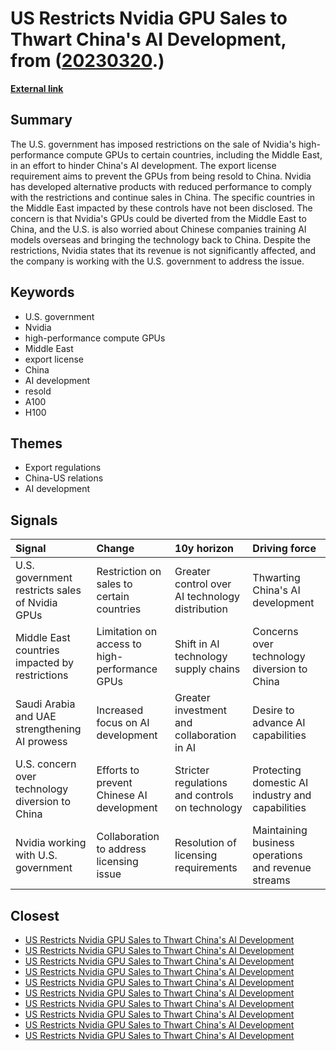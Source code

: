 # __US Restricts Nvidia GPU Sales to Thwart China's AI Development__, from ([20230320](https://kghosh.substack.com/p/20230320).)

__[External link](https://www.tomshardware.com/news/us-bans-sales-of-nvidias-h100-a100-gpus-to-middle-east)__



## Summary

The U.S. government has imposed restrictions on the sale of Nvidia's high-performance compute GPUs to certain countries, including the Middle East, in an effort to hinder China's AI development. The export license requirement aims to prevent the GPUs from being resold to China. Nvidia has developed alternative products with reduced performance to comply with the restrictions and continue sales in China. The specific countries in the Middle East impacted by these controls have not been disclosed. The concern is that Nvidia's GPUs could be diverted from the Middle East to China, and the U.S. is also worried about Chinese companies training AI models overseas and bringing the technology back to China. Despite the restrictions, Nvidia states that its revenue is not significantly affected, and the company is working with the U.S. government to address the issue.

## Keywords

* U.S. government
* Nvidia
* high-performance compute GPUs
* Middle East
* export license
* China
* AI development
* resold
* A100
* H100

## Themes

* Export regulations
* China-US relations
* AI development

## Signals

| Signal                                          | Change                                        | 10y horizon                                     | Driving force                                       |
|:------------------------------------------------|:----------------------------------------------|:------------------------------------------------|:----------------------------------------------------|
| U.S. government restricts sales of Nvidia GPUs  | Restriction on sales to certain countries     | Greater control over AI technology distribution | Thwarting China's AI development                    |
| Middle East countries impacted by restrictions  | Limitation on access to high-performance GPUs | Shift in AI technology supply chains            | Concerns over technology diversion to China         |
| Saudi Arabia and UAE strengthening AI prowess   | Increased focus on AI development             | Greater investment and collaboration in AI      | Desire to advance AI capabilities                   |
| U.S. concern over technology diversion to China | Efforts to prevent Chinese AI development     | Stricter regulations and controls on technology | Protecting domestic AI industry and capabilities    |
| Nvidia working with U.S. government             | Collaboration to address licensing issue      | Resolution of licensing requirements            | Maintaining business operations and revenue streams |

## Closest

* [US Restricts Nvidia GPU Sales to Thwart China's AI Development](b79a2baa87b68283198416791b93bce4)
* [US Restricts Nvidia GPU Sales to Thwart China's AI Development](b79a2baa87b68283198416791b93bce4)
* [US Restricts Nvidia GPU Sales to Thwart China's AI Development](b79a2baa87b68283198416791b93bce4)
* [US Restricts Nvidia GPU Sales to Thwart China's AI Development](b79a2baa87b68283198416791b93bce4)
* [US Restricts Nvidia GPU Sales to Thwart China's AI Development](b79a2baa87b68283198416791b93bce4)
* [US Restricts Nvidia GPU Sales to Thwart China's AI Development](b79a2baa87b68283198416791b93bce4)
* [US Restricts Nvidia GPU Sales to Thwart China's AI Development](b79a2baa87b68283198416791b93bce4)
* [US Restricts Nvidia GPU Sales to Thwart China's AI Development](b79a2baa87b68283198416791b93bce4)
* [US Restricts Nvidia GPU Sales to Thwart China's AI Development](b79a2baa87b68283198416791b93bce4)
* [US Restricts Nvidia GPU Sales to Thwart China's AI Development](b79a2baa87b68283198416791b93bce4)